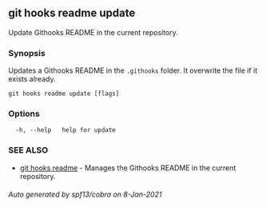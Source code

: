 ## git hooks readme update

Update Githooks README in the current repository.

### Synopsis

Updates a Githooks README in the `.githooks` folder.
It overwrite the file if it exists already.

```
git hooks readme update [flags]
```

### Options

```
  -h, --help   help for update
```

### SEE ALSO

* [git hooks readme](git_hooks_readme.md)	 - Manages the Githooks README in the current repository.

###### Auto generated by spf13/cobra on 8-Jan-2021
